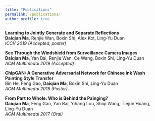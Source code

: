 ```yaml
---
title: "Publications"
permalink: /publications/
author_profile: true
---
```


<b>Learning to Jointly Generate and Separate Reflections</b> 
<br><b>Daiqian Ma</b>, Renjie Wan, Boxin Shi, Alex Kot, Ling-Yu Duan
<br> <i>ICCV 2019 (Accepted, poster)</i>

<b>See Through the Windshield from Surveillance Camera Images</b> 
<br><b>Daiqian Ma</b>, Yan Bai, Renjie Wan, Ce Wang, Boxin Shi, Ling-Yu Duan
<br> <i>ACM Multimedai 2019 (Accepted)</i>

<b>ChipGAN: A Generative Adversarial Network for Chinese Ink Wash Painting Style Transfer</b> 
<br> Bin He, Feng Gao, <b>Daiqian Ma</b>, Boxin Shi, Ling-Yu Duan
<br> <i>ACM Multimedai 2018 (Poster)</i>

<b>From Part to Whole: Who is Behind the Painging? </b> 
<br><b>Daiqian Ma</b>, Feng Gao, Yan Bai, Yihang Lou, Shiqi Wang, Tiejun Huang, Ling-Yu Duan
<br> <i>ACM Multimedai 2017 (Oral)</i>


